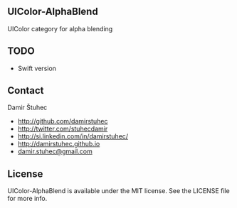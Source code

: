 ## UIColor-AlphaBlend
UIColor category for alpha blending

## TODO
- Swift version

## Contact
Damir Štuhec

- http://github.com/damirstuhec
- http://twitter.com/stuhecdamir
- http://si.linkedin.com/in/damirstuhec/
- http://damirstuhec.github.io
- damir.stuhec@gmail.com

## License
UIColor-AlphaBlend is available under the MIT license. See the LICENSE file for more info.
